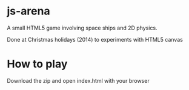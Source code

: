 # js-arena
A small HTML5 game involving space ships and 2D physics.

Done at Christmas holidays (2014) to experiments with HTML5 canvas

# How to play
Download the zip and open index.html with your browser
